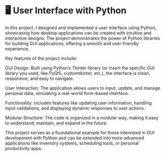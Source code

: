 # 🖥️ User Interface with Python
In this project, I designed and implemented a user interface using Python, showcasing how desktop applications can be created with intuitive and interactive designs. The project demonstrates the power of Python libraries for building GUI applications, offering a smooth and user-friendly experience.

Key features of the project include:

GUI Design: Built using Python’s Tkinter library (or insert the specific GUI library you used, like PyQt5, customtkinter, etc.), the interface is clean, responsive, and easy to navigate.

User Interaction: The application allows users to input, update, and manage personal data, simulating a real-world form-based interface.

Functionality: Includes features like updating user information, handling input validations, and displaying dynamic responses to user actions.

Modular Structure: The code is organized in a modular way, making it easy to understand, maintain, and expand in the future.

This project serves as a foundational example for those interested in GUI development with Python and can be extended into more advanced applications like inventory systems, scheduling tools, or personal productivity apps.
